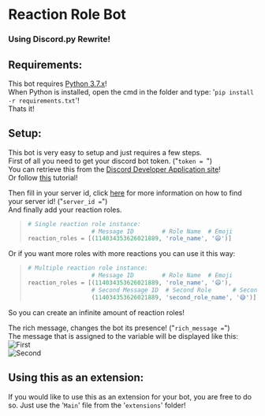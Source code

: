 # Reaction Role Bot
### Using Discord.py Rewrite!

## Requirements:
This bot requires [Python 3.7.x](https://www.python.org/downloads/ 'Python Download')!  
When Python is installed, open the cmd in the folder and type: '`pip install -r requirements.txt`'!  
Thats it!  

## Setup:
This bot is very easy to setup and just requires a few steps.  
First of all you need to get your discord bot token. ("`token = `")  
You can retrieve this from the [Discord Developer Application site](https://discordapp.com/developers/applications/me 'Discord Developer Platform')!    
Or follow [this](https://github.com/Arthurdw/Reaction-Role/wiki/How-to-create-your-bot-and-find-your-own-bot-token! 'Find your bot token!') tutorial!  
  
Then fill in your server id, click [here](https://support.discordapp.com/hc/en-us/articles/206346498-Where-can-I-find-my-User-Server-Message-ID- "Discord's server ID tutorial!") for more information on how to find your server id! ("`server_id =`")  
And finally add your reaction roles.
> ```python
> # Single reaction role instance:
>                   # Message ID        # Role Name  # Emoji
> reaction_roles = [(114034353626021889, 'role_name', '😃')]
> ```  
Or if you want more roles with more reactions you can use it this way:
> ```python
> # Multiple reaction role instance:
>                   # Message ID        # Role Name  # Emoji
> reaction_roles = [(114034353626021889, 'role_name', '😃'),
>                   # Second Message ID  # Second Role      # Second Emoji
>                   (114034353626021889, 'second_role_name', '😅')]
> ```
So you can create an infinite amount of reaction roles!  
  
The rich message, changes the bot its presence! ("`rich_message =`")  
The message that is assigned to the variable will be displayed like this:  
![First](https://i.gyazo.com/9ab8ecfbb0967b7aee313d2fe1638670.png "Rich Presence")  
![Second](https://i.gyazo.com/ecc60c3b0ca08e8d9ebc0ec53e6c72db.png "Rich Presence")  


## Using this as an extension:
If you would like to use this as an extension for your bot, you are free to do so.
Just use the '`Main`' file from the '`extensions`' folder!

